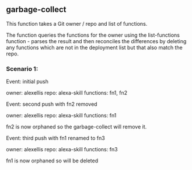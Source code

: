 ## garbage-collect

This function takes a Git owner / repo and list of functions.

The function queries the functions for the owner using the list-functions function - parses the result and then reconciles the differences by deleting any functions which are not in the deployment list but that also match the repo.

### Scenario 1:

Event: initial push

owner: alexellis
repo: alexa-skill
functions: fn1, fn2

Event: second push with fn2 removed

owner: alexellis
repo: alexa-skill
functions: fn1

fn2 is now orphaned so the garbage-collect will remove it.


Event: third push with fn1 renamed to fn3

owner: alexellis
repo: alexa-skill
functions: fn3

fn1 is now orphaned so will be deleted
